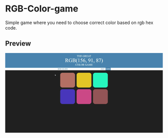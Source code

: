 # RGB-Color-game

Simple game where you need to choose correct color based on rgb hex code.

## Preview
![preview](./preview/demo.gif)